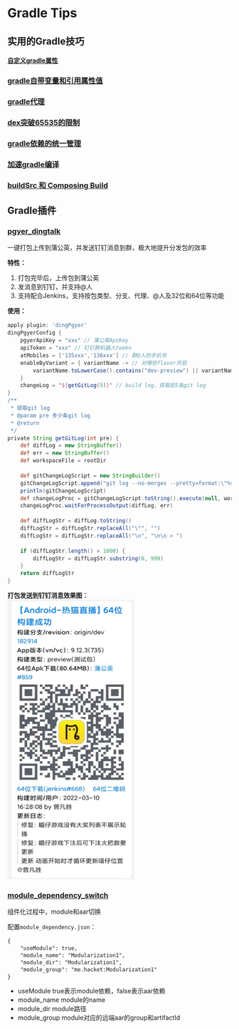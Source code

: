 # Gradle Tips

## 实用的Gradle技巧

#### [自定义gradle属性](tips/01_gradle_custom_property)

### [gradle自带变量和引用属性值](tips/02_gradle%E8%87%AA%E5%B8%A6%E5%8F%98%E9%87%8F%E5%92%8C%E5%BC%95%E7%94%A8%E5%B1%9E%E6%80%A7%E5%80%BC)

### [gradle代理](tips/03_gradle%E4%BB%A3%E7%90%86)

### [dex突破65535的限制](tips/04_dex%E7%AA%81%E7%A0%B465535%E7%9A%84%E9%99%90%E5%88%B6)

### [gradle依赖的统一管理](tips/05_gradle%E4%BE%9D%E8%B5%96%E7%9A%84%E7%BB%9F%E4%B8%80%E7%AE%A1%E7%90%86)

### [加速gradle编译](tips/06_%E5%8A%A0%E9%80%9Fgradle%E7%BC%96%E8%AF%91)

### [buildSrc 和 Composing Build](tips/buildSrc_composingbuild)

## Gradle插件

### [pgyer_dingtalk](plugins/pgyer_dingtalk)
一键打包上传到蒲公英，并发送钉钉消息到群，极大地提升分发包的效率

**特性：**
1. 打包完毕后，上传包到蒲公英
2. 发消息到钉钉，并支持@人
3. 支持配合Jenkins，支持按包类型、分支、代理、@人及32位和64位等功能


**使用：**
```gradle
apply plugin: 'dingPgyer'
dingPgyerConfig {
    pgyerApiKey = "xxx" // 蒲公英ApiKey
    apiToken = "xxx" // 钉钉群机器人toekn
    atMobiles = ['135xxx','136xxx'] // 群@人的手机号
    enableByVariant = { variantName -> // 对哪些flavor开启
        variantName.toLowerCase().contains("dev-preview") || variantName.toLowerCase().contains("product-release")
    }
    changeLog = "${getGitLog(5)}" // build log，获取前5条git log
}
/**
 * 获取git log
 * @param pre 多少条git log
 * @return
 */
private String getGitLog(int pre) {
    def diffLog = new StringBuffer()
    def err = new StringBuffer()
    def workspaceFile = rootDir

    def gitChangeLogScript = new StringBuilder()
    gitChangeLogScript.append("git log --no-merges --pretty=format:\"%s\" -${pre}")
    println(gitChangeLogScript)
    def changeLogProc = gitChangeLogScript.toString().execute(null, workspaceFile)
    changeLogProc.waitForProcessOutput(diffLog, err)

    def diffLogStr = diffLog.toString()
    diffLogStr = diffLogStr.replaceAll("\"", "")
    diffLogStr = diffLogStr.replaceAll("\n", "\n\n > ")

    if (diffLogStr.length() > 1000) {
        diffLogStr = diffLogStr.substring(0, 999)
    }
    return diffLogStr
}
```

**打包发送到钉钉消息效果图：** <br/>
<img src="https://github.com/hacket/gradle-tips/blob/master/imgs/dingtalk_pgyer.jpg" width="285px" height="628px">


### [module_dependency_switch](plugins/switch_module_dependency)
组件化过程中，module和aar切换

配置`module_dependency.json`：
```
{
    "useModule": true,
    "module_name": "Modularization1",
    "module_dir": "Modularization1",
    "module_group": "me.hacket:Modularization1"
}
```
- useModule true表示module依赖，false表示aar依赖
- module_name module的name
- module_dir module路径
- module_group module对应的远端aar的group和artifactId